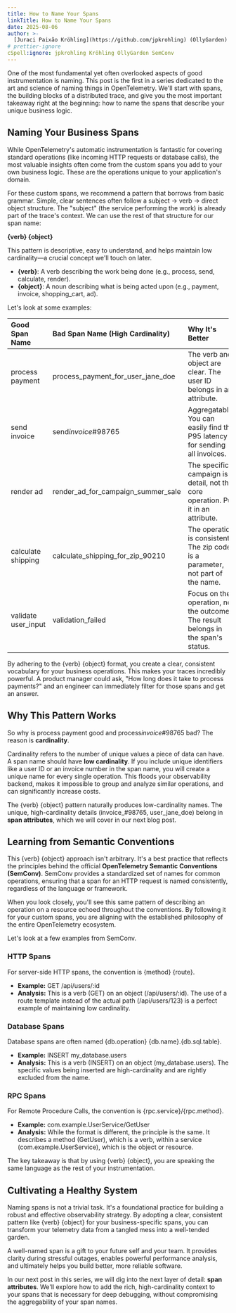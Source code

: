```yaml
---
title: How to Name Your Spans
linkTitle: How to Name Your Spans
date: 2025-08-06
author: >-
  [Juraci Paixão Kröhling](https://github.com/jpkrohling) (OllyGarden)
# prettier-ignore
cSpell:ignore: jpkrohling Kröhling OllyGarden SemConv
---
```


One of the most fundamental yet often overlooked aspects of good instrumentation
is naming. This post is the first in a series dedicated to the art and science
of naming things in OpenTelemetry. We'll start with spans, the building blocks
of a distributed trace, and give you the most important takeaway right at the
beginning: how to name the spans that describe your unique business logic.

## Naming Your Business Spans

While OpenTelemetry's automatic instrumentation is fantastic for covering
standard operations (like incoming HTTP requests or database calls), the most
valuable insights often come from the custom spans you add to your own business
logic. These are the operations unique to your application's domain.

For these custom spans, we recommend a pattern that borrows from basic grammar.
Simple, clear sentences often follow a subject -> verb -> direct object
structure. The "subject" (the service performing the work) is already part of
the trace's context. We can use the rest of that structure for our span name:

**{verb} {object}**

This pattern is descriptive, easy to understand, and helps maintain low
cardinality—a crucial concept we'll touch on later.

- **{verb}**: A verb describing the work being done (e.g., process, send,
  calculate, render).
- **{object}**: A noun describing what is being acted upon (e.g., payment,
  invoice, shopping_cart, ad).

Let's look at some examples:

| Good Span Name      | Bad Span Name (High Cardinality)   | Why It's Better                                                                    |
| :------------------ | :--------------------------------- | :--------------------------------------------------------------------------------- |
| process payment     | process_payment_for_user_jane_doe  | The verb and object are clear. The user ID belongs in an attribute.                |
| send invoice        | send*invoice*#98765                | Aggregatable. You can easily find the P95 latency for sending all invoices.        |
| render ad           | render_ad_for_campaign_summer_sale | The specific campaign is a detail, not the core operation. Put it in an attribute. |
| calculate shipping  | calculate_shipping_for_zip_90210   | The operation is consistent. The zip code is a parameter, not part of the name.    |
| validate user_input | validation_failed                  | Focus on the operation, not the outcome. The result belongs in the span's status.  |

By adhering to the {verb} {object} format, you create a clear, consistent
vocabulary for your business operations. This makes your traces incredibly
powerful. A product manager could ask, "How long does it take to process
payments?" and an engineer can immediately filter for those spans and get an
answer.

## Why This Pattern Works

So why is process payment good and process*invoice*#98765 bad? The reason is
**cardinality**.

Cardinality refers to the number of unique values a piece of data can have. A
span name should have **low cardinality**. If you include unique identifiers
like a user ID or an invoice number in the span name, you will create a unique
name for every single operation. This floods your observability backend, makes
it impossible to group and analyze similar operations, and can significantly
increase costs.

The {verb} {object} pattern naturally produces low-cardinality names. The
unique, high-cardinality details (invoice\_#98765, user_jane_doe) belong in
**span attributes**, which we will cover in our next blog post.

## Learning from Semantic Conventions

This {verb} {object} approach isn't arbitrary. It's a best practice that
reflects the principles behind the official **OpenTelemetry Semantic Conventions
(SemConv)**. SemConv provides a standardized set of names for common operations,
ensuring that a span for an HTTP request is named consistently, regardless of
the language or framework.

When you look closely, you'll see this same pattern of describing an operation
on a resource echoed throughout the conventions. By following it for your custom
spans, you are aligning with the established philosophy of the entire
OpenTelemetry ecosystem.

Let's look at a few examples from SemConv.

### HTTP Spans

For server-side HTTP spans, the convention is {method} {route}.

- **Example:** GET /api/users/:id
- **Analysis:** This is a verb (GET) on an object (/api/users/:id). The use of a
  route template instead of the actual path (/api/users/123) is a perfect
  example of maintaining low cardinality.

### Database Spans

Database spans are often named {db.operation} {db.name}.{db.sql.table}.

- **Example:** INSERT my_database.users
- **Analysis:** This is a verb (INSERT) on an object (my_database.users). The
  specific values being inserted are high-cardinality and are rightly excluded
  from the name.

### RPC Spans

For Remote Procedure Calls, the convention is {rpc.service}/{rpc.method}.

- **Example:** com.example.UserService/GetUser
- **Analysis:** While the format is different, the principle is the same. It
  describes a method (GetUser), which is a verb, within a service
  (com.example.UserService), which is the object or resource.

The key takeaway is that by using {verb} {object}, you are speaking the same
language as the rest of your instrumentation.

## Cultivating a Healthy System

Naming spans is not a trivial task. It's a foundational practice for building a
robust and effective observability strategy. By adopting a clear, consistent
pattern like {verb} {object} for your business-specific spans, you can transform
your telemetry data from a tangled mess into a well-tended garden.

A well-named span is a gift to your future self and your team. It provides
clarity during stressful outages, enables powerful performance analysis, and
ultimately helps you build better, more reliable software.

In our next post in this series, we will dig into the next layer of detail:
**span attributes**. We'll explore how to add the rich, high-cardinality context
to your spans that is necessary for deep debugging, without compromising the
aggregability of your span names.
